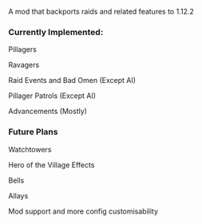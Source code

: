 A mod that backports raids and related features to 1.12.2

### Currently Implemented:

Pillagers

Ravagers

Raid Events and Bad Omen (Except AI)

Pillager Patrols (Except AI)

Advancements (Mostly)

### Future Plans

Watchtowers

Hero of the Village Effects

Bells

Allays

Mod support and more config customisability
